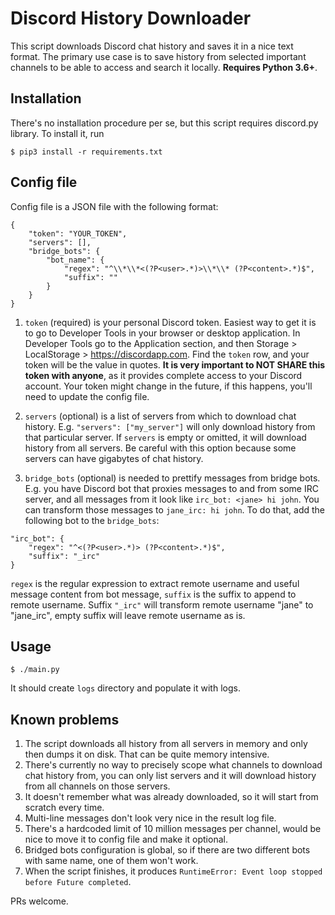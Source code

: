 # Discord History Downloader

This script downloads Discord chat history and saves it in a nice text format. The primary use case is to save history from selected important channels to be able to access and search it locally. **Requires Python 3.6+**.

## Installation

There's no installation procedure per se, but this script requires discord.py library. To install it, run

```
$ pip3 install -r requirements.txt
```

## Config file

Config file is a JSON file with the following format:

```
{
    "token": "YOUR_TOKEN",
    "servers": [],
    "bridge_bots": {
        "bot_name": {
            "regex": "^\\*\\*<(?P<user>.*)>\\*\\* (?P<content>.*)$",
            "suffix": ""
        }
    }
}
```

1. `token` (required) is your personal Discord token. Easiest way to get it is to go to Developer Tools in your browser or desktop application. In Developer Tools go to the Application section, and then Storage > LocalStorage > https://discordapp.com. Find the `token` row, and your token will be the value in quotes. **It is very important to NOT SHARE this token with anyone**, as it provides complete access to your Discord account. Your token might change in the future, if this happens, you'll need to update the config file.

2. `servers` (optional) is a list of servers from which to download chat history. E.g. `"servers": ["my_server"]` will only download history from that particular server. If `servers` is empty or omitted, it will download history from all servers. Be careful with this option because some servers can have gigabytes of chat history.

3. `bridge_bots` (optional) is needed to prettify messages from bridge bots. E.g. you have Discord bot that proxies messages to and from some IRC server, and all messages from it look like `irc_bot: <jane> hi john`. You can transform those messages to `jane_irc: hi john`. To do that, add the following bot to the `bridge_bots`:
```
"irc_bot": {
	"regex": "^<(?P<user>.*)> (?P<content>.*)$",
	"suffix": "_irc"
}
```

`regex` is the regular expression to extract remote username and useful message content from bot message, `suffix` is the suffix to append to remote username. Suffix `"_irc"` will transform remote username "jane" to "jane_irc", empty suffix will leave remote username as is.

## Usage

```
$ ./main.py
```

It should create `logs` directory and populate it with logs.

## Known problems

1. The script downloads all history from all servers in memory and only then dumps it on disk. That can be quite memory intensive.
2. There's currently no way to precisely scope what channels to download chat history from, you can only list servers and it will download history from all channels on those servers.
3. It doesn't remember what was already downloaded, so it will start from scratch every time.
4. Multi-line messages don't look very nice in the result log file.
5. There's a hardcoded limit of 10 million messages per channel, would be nice to move it to config file and make it optional.
6. Bridged bots configuration is global, so if there are two different bots with same name, one of them won't work.
7. When the script finishes, it produces `RuntimeError: Event loop stopped before Future completed`.

PRs welcome.
